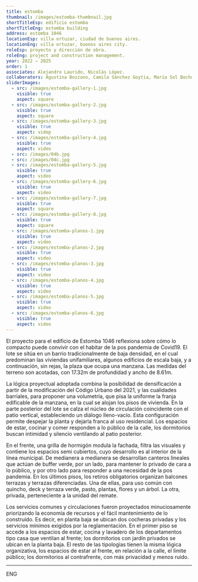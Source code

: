 ```yaml
---
title: estomba
thumbnail: /images/estomba-thumbnail.jpg
shortTitleEsp: edificio estomba
shortTitleEng: estomba building
address: estomba 1046
locationEsp: villa ortuzar, ciudad de buenos aires.
locationEng: villa ortuzar, buenos aires city.
roleEsp: proyecto y dirección de obra.
roleEng: project and construction management.
year: 2022 – 2025
order: 1
associates: Alejandro Laurido, Nicolás López.
collaborators: Agustina Bozzano, Camila Sánchez Goytia, María Sol Bochoeyer.
sliderImages:
  - src: /images/estomba-gallery-1.jpg
    visible: true
    aspect: square
  - src: /images/estomba-gallery-2.jpg
    visible: true
    aspect: square
  - src: /images/estomba-gallery-3.jpg
    visible: true
    aspect: videp
  - src: /images/estomba-gallery-4.jpg
    visible: true
    aspect: video
  - src: /images/04b.jpg
  - src: /images/04c.jpg
  - src: /images/estomba-gallery-5.jpg
    visible: true
    aspect: video
  - src: /images/estomba-gallery-6.jpg
    visible: true
    aspect: video
  - src: /images/estomba-gallery-7.jpg
    visible: true
    aspect: square
  - src: /images/estomba-gallery-8.jpg
    visible: true
    aspect: square
  - src: /images/estomba-planos-1.jpg
    visible: true
    aspect: video
  - src: /images/estomba-planos-2.jpg
    visible: true
    aspect: video
  - src: /images/estomba-planos-3.jpg
    visible: true
    aspect: video
  - src: /images/estomba-planos-4.jpg
    visible: true
    aspect: video
  - src: /images/estomba-planos-5.jpg
    visible: true
    aspect: video
  - src: /images/estomba-planos-6.jpg
    visible: true
    aspect: video
---
```


El proyecto para el edificio de Estomba 1046 reflexiona sobre cómo lo compacto puede convivir con el habitar de la pos pandemia de Covid19. El lote se sitúa en un barrio tradicionalmente de baja densidad, en el cual predominan las viviendas unifamiliares, algunos edificios de escala baja, y a continuación, sin rejas, la plaza que ocupa una manzana. Las medidas del terreno son acotadas, con 17.32m de profundidad y ancho de 8.61m.

La lógica proyectual adoptada combina la posibilidad de densificación a partir de la modificación del Código Urbano del 2021, y las cualidades barriales, para proponer una volumetría, que pisa la uniforme la franja edificable de la manzana, en la cual se alojan los pisos de vivienda. En la parte posterior del lote se calza el núcleo de circulación coincidente con el patio vertical, estableciendo un diálogo lleno-vacío. Esta configuración permite despejar la planta y dejarla franca al uso residencial. Los espacios de estar, cocinar y comer responden a lo público de la calle, los dormitorios buscan intimidad y silencio ventilando al patio posterior.

En el frente, una grilla de hormigón modula la fachada, filtra las visuales y contiene los espacios semi cubiertos, cuyo desarrollo es al interior de la línea municipal. De medianera a medianera se desarrollan canteros lineales que actúan de buffer verde, por un lado, para mantener lo privado de cara a lo público, y por otro lado para responder a una necesidad de la pos pandemia. En los últimos pisos, los retiros obligatorios organizan balcones terrazas y terrazas diferenciadas. Una de ellas, para uso común con quincho, deck y terraza verde, pasto, plantas, flores y un árbol. La otra, privada, perteneciente a la unidad del remate.

Los servicios comunes y circulaciones fueron proyectados minuciosamente priorizando la economía de recursos y el fácil mantenimiento de lo construído. Es decir, en planta baja se ubican dos cocheras privadas y los servicios mínimos exigidos por la reglamentación. En el primer piso se accede a los espacios de estar, cocina y lavadero de los departamentos tipo casa que ventilan al frente; los dormitorios con jardín privados se ubican en la planta baja. El resto de las tipologías tienen la misma lógica organizativa, los espacios de estar al frente, en relación a la calle, el límite público; los dormitorios al contrafrente, con más privacidad y menos ruido.

----

ENG